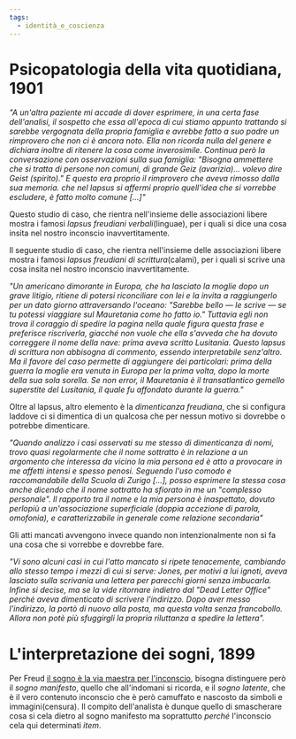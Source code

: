 ```yaml
---
tags:
  - identità_e_coscienza
---
```

# Psicopatologia della vita quotidiana, 1901

*"A un'altra paziente mi accade di dover esprimere, in una certa fase dell'analisi, il sospetto che essa all'epoca di cui stiamo appunto trattando si sarebbe vergognata della propria famiglia e avrebbe fatto a suo padre un rimprovero che non ci è ancora noto. Ella non ricorda nulla del genere e dichiara inoltre di ritenere la cosa come inverosimile. Continua però la conversazione con osservazioni sulla sua famiglia: "Bisogna ammettere che si tratta di persone non comuni, di grande Geiz (avarizia)… volevo dire Geist (spirito)." E questo era proprio il rimprovero che aveva rimosso dalla sua memoria. che nel lapsus si affermi proprio quell'idea che si vorrebbe escludere, è fatto molto comune […]"*

Questo studio di caso, che rientra nell'insieme delle associazioni libere mostra i famosi *lapsus freudiani verbali*(linguae), per i quali si dice una cosa insita nel nostro inconscio inavvertitamente. 

Il seguente studio di caso, che rientra nell'insieme delle associazioni libere mostra i famosi *lapsus freudiani di scrittura*(calami), per i quali si scrive una cosa insita nel nostro inconscio inavvertitamente. 

_"Un americano dimorante in Europa, che ha lasciato la moglie dopo un grave litigio, ritiene di potersi riconciliare con lei e la invita a raggiungerlo per un dato giorno attraversando l'oceano: "Sarebbe bello — le scrive — se tu potessi viaggiare sul Mauretania come ho fatto io." Tuttavia egli non trova il coraggio di spedire la pagina nella quale figura questa frase e preferisce riscriverla, giacché non vuole che ella s'avveda che ha dovuto correggere il nome della nave: prima aveva scritto Lusitania. Questo lapsus di scrittura non abbisogna di commento, essendo interpretabile senz'altro. Ma il favore del caso permette di aggiungere dei particolari: prima della guerra la moglie era venuta in Europa per la prima volta, dopo la morte della sua sola sorella. Se non error, il Mauretania è il transatlantico gemello superstite del Lusitania, il quale fu affondato durante la guerra."_

Oltre al lapsus, altro elemento è la _dimenticanza freudiana_, che si configura laddove ci si dimentica di un qualcosa che per nessun motivo si dovrebbe o potrebbe dimenticare.

_"Quando analizzo i casi osservati su me stesso di dimenticanza di nomi, trovo quasi regolarmente che il nome sottratto è in relazione a un argomento che interessa da vicino la mia persona ed è atto a provocare in me affetti intensi e spesso penosi. Seguendo l'uso comodo e raccomandabile della Scuola di Zurigo […], posso esprimere la stessa cosa anche dicendo che il nome sottratto ha sfiorato in me un "complesso personale". Il rapporto tra il nome e la mia persona è inaspettato, dovuto perlopiù a un'associazione superficiale (doppia accezione di parola, omofonia), e caratterizzabile in generale come relazione secondaria"_

Gli atti mancati avvengono invece quando non intenzionalmente non si fa una cosa che si vorrebbe e dovrebbe fare.

_"Vi sono alcuni casi in cui l'atto mancato si ripete tenacemente, cambiando allo stesso tempo i mezzi di cui si serve: Jones, per motivi a lui ignoti, aveva lasciato sulla scrivania una lettera per parecchi giorni senza imbucarla. Infine si decise, ma se la vide ritornare indietro dal "Dead Letter Office" perché aveva dimenticato di scrivere l'indirizzo. Dopo aver messo l'indirizzo, la portò di nuovo alla posta, ma questa volta senza francobollo. Allora non potè più sfuggirgli la propria riluttanza a spedire la lettera"._

# L'interpretazione dei sogni, 1899

Per Freud <u>il sogno è la via maestra per l'inconscio</u>, bisogna distinguere però il _sogno manifesto_, quello che all'indomani si ricorda, e il _sogno latente_, che è il vero contenuto inconscio che è però camuffato e nascosto da simboli e immagini(censura). Il compito dell'analista è dunque quello di smascherare cosa si cela dietro al sogno manifesto ma soprattutto _perché_ l'inconscio cela qui determinati _item_. 
